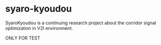 # syaro-kyoudou

SyaroKyoudou is a continuing research project about the corridor signal optimization in V2I environment.

ONLY FOR TEST




